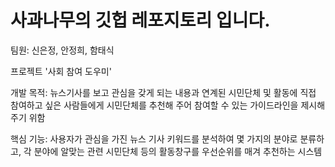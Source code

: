 # 사과나무의 깃헙 레포지토리 입니다.

팀원: 신은정, 안정희, 함태식

프로젝트 '사회 참여 도우미'

개발 목적: 뉴스기사를 보고 관심을 갖게 되는 내용과 연계된 시민단체 및 활동에 직접 참여하고 싶은 사람들에게 시민단체를 추천해 주어 참여할 수 있는 가이드라인을 제시해 주기 위함

핵심 기능: 사용자가 관심을 가진 뉴스 기사 키워드를 분석하여 몇 가지의 분야로 분류하고, 각 분야에 알맞는 관련 시민단체 등의 활동창구를 우선순위를 매겨 추천하는 시스템
